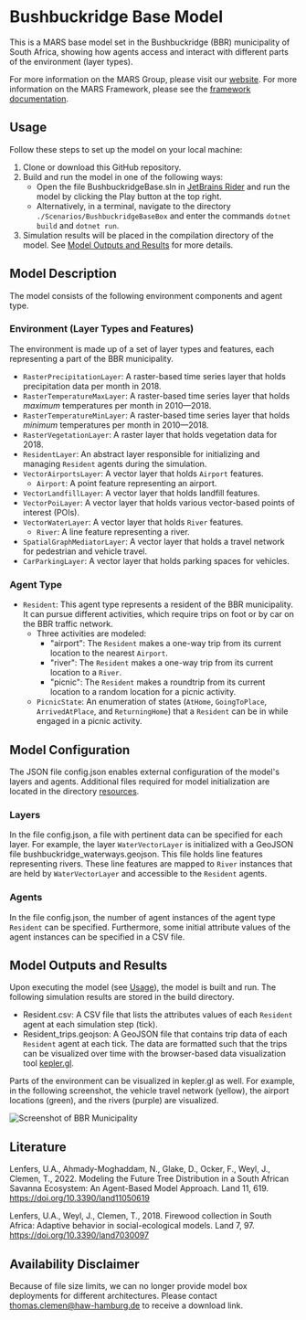 # Bushbuckridge Base Model

This is a MARS base model set in the Bushbuckridge (BBR) municipality of South Africa, showing how agents access and interact with different parts of the environment (layer types).

For more information on the MARS Group, please visit our [website](https://www.mars-group.org). For more information on the MARS Framework, please see the [framework documentation](https://www.mars-group.org/docs/tutorial/intro).

## Usage

Follow these steps to set up the model on your local machine:

1. Clone or download this GitHub repository.
2. Build and run the model in one of the following ways:
   - Open the file BushbuckridgeBase.sln in [JetBrains Rider](https://www.jetbrains.com/rider/) and run the model by clicking the Play button at the top right.
   - Alternatively, in a terminal, navigate to the directory `./Scenarios/BushbuckridgeBaseBox` and enter the commands `dotnet build` and `dotnet run`.
3. Simulation results will be placed in the compilation directory of the model. See [Model Outputs and Results](#model-outputs-and-results) for more details.

## Model Description

The model consists of the following environment components and agent type.

### Environment (Layer Types and Features)

The environment is made up of a set of layer types and features, each representing a part of the BBR municipality.

- `RasterPrecipitationLayer`: A raster-based time series layer that holds precipitation data per month in 2018.
- `RasterTemperatureMaxLayer`: A raster-based time series layer that holds *maximum* temperatures per month in 2010&mdash;2018.
- `RasterTemperatureMinLayer`: A raster-based time series layer that holds *minimum* temperatures per month in 2010&mdash;2018.
- `RasterVegetationLayer`: A raster layer that holds vegetation data for 2018.
- `ResidentLayer`: An abstract layer responsible for initializing and managing `Resident` agents during the simulation.
- `VectorAirportsLayer`: A vector layer that holds `Airport` features.
  - `Airport`: A point feature representing an airport.
- `VectorLandfillLayer`: A vector layer that holds landfill features.
- `VectorPoiLayer`: A vector layer that holds various vector-based points of interest (POIs).
- `VectorWaterLayer`: A vector layer that holds `River` features.
  - `River`: A line feature representing a river.
- `SpatialGraphMediatorLayer`: A vector layer that holds a travel network for pedestrian and vehicle travel.
- `CarParkingLayer`: A vector layer that holds parking spaces for vehicles.

### Agent Type

- `Resident`: This agent type represents a resident of the BBR municipality. It can pursue different activities, which require trips on foot or by car on the BBR traffic network.
  - Three activities are modeled:
    - "airport": The `Resident` makes a one-way trip from its current location to the nearest `Airport`.
    - "river": The `Resident` makes a one-way trip from its current location to a `River`.
    - "picnic": The `Resident` makes a roundtrip from its current location to a random location for a picnic activity.
  - `PicnicState`: An enumeration of states (`AtHome`, `GoingToPlace`, `ArrivedAtPlace`, and `ReturningHome`) that a `Resident` can be in while engaged in a picnic activity.

## Model Configuration

The JSON file config.json enables external configuration of the model's layers and agents. Additional files required for model initialization are located in the directory [resources](./Scenarios/BushbuckridgeBaseBox/resources).

### Layers

In the file config.json, a file with pertinent data can be specified for each layer. For example, the layer `WaterVectorLayer` is initialized with a GeoJSON file bushbuckridge_waterways.geojson. This file holds line features representing rivers. These line features are mapped to `River` instances that are held by `WaterVectorLayer` and accessible to the `Resident` agents.

### Agents

In the file config.json, the number of agent instances of the agent type `Resident` can be specified. Furthermore, some initial attribute values of the agent instances can be specified in a CSV file.

## Model Outputs and Results

Upon executing the model (see [Usage](#usage)), the model is built and run. The following simulation results are stored in the build directory.

- Resident.csv: A CSV file that lists the attributes values of each `Resident` agent at each simulation step (tick).
- Resident_trips.geojson: A GeoJSON file that contains trip data of each `Resident` agent at each tick. The data are formatted such that the trips can be visualized over time with the browser-based data visualization tool [kepler.gl](https://kepler.gl).

Parts of the environment can be visualized in kepler.gl as well. For example, in the following screenshot, the vehicle travel network (yellow), the airport locations (green), and the rivers (purple) are visualized.

![Screenshot of BBR Municipality](https://github.com/MARS-Group-HAW/model-bbr-base/blob/main/docs/bbr_screenshot.png "Screenshot of the BBR Municipality showing the vehicle travel network, airport locations, and rivers")

## Literature

Lenfers, U.A., Ahmady-Moghaddam, N., Glake, D., Ocker, F., Weyl, J., Clemen, T., 2022. Modeling the Future Tree Distribution in a South African Savanna Ecosystem: An Agent-Based Model Approach. Land 11, 619. <https://doi.org/10.3390/land11050619>

Lenfers, U.A., Weyl, J., Clemen, T., 2018. Firewood collection in South Africa: Adaptive behavior in social-ecological models. Land 7, 97. <https://doi.org/10.3390/land7030097>

## Availability Disclaimer

Because of file size limits, we can no longer provide model box deployments for different architectures. Please contact [thomas.clemen@haw-hamburg.de](mailto:thomas.clemen@haw-hamburg.de) to receive a download link.
